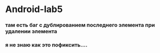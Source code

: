 # Android-lab5
### там есть баг с дублированием последнего элемента при удалении элемента
### я не знаю как это пофиксить....
